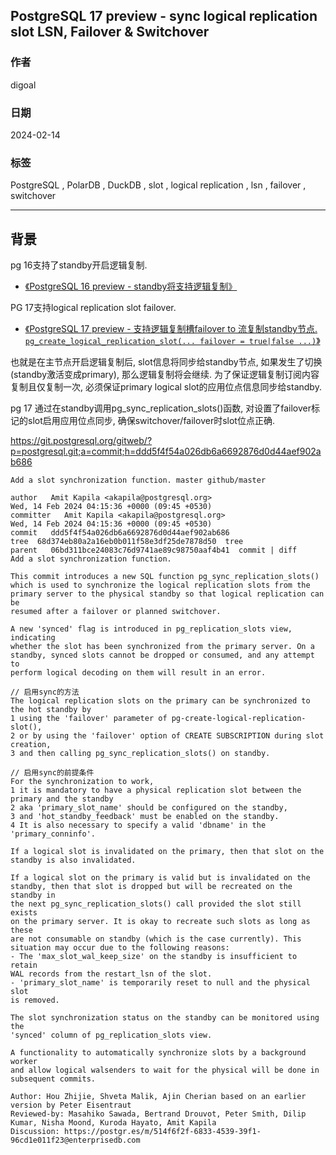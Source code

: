 ## PostgreSQL 17 preview - sync logical replication slot LSN, Failover & Switchover      
                                                            
### 作者                                                            
digoal                                                            
                                                            
### 日期                                                            
2024-02-14                                                     
                                                            
### 标签                                                            
PostgreSQL , PolarDB , DuckDB , slot , logical replication , lsn , failover , switchover                 
                                                            
----                                                            
                                                            
## 背景     
pg 16支持了standby开启逻辑复制.  
- [《PostgreSQL 16 preview - standby将支持逻辑复制》](../202304/20230403_01.md)    
  
PG 17支持logical replication slot failover.   
- [《PostgreSQL 17 preview - 支持逻辑复制槽failover to 流复制standby节点. `pg_create_logical_replication_slot(... failover = true|false ...)`》](../202401/20240126_01.md)    
  
也就是在主节点开启逻辑复制后, slot信息将同步给standby节点, 如果发生了切换(standby激活变成primary), 那么逻辑复制将会继续.  为了保证逻辑复制订阅内容复制且仅复制一次, 必须保证primary logical slot的应用位点信息同步给standby.  
  
pg 17 通过在standby调用pg_sync_replication_slots()函数, 对设置了failover标记的slot启用应用位点同步, 确保switchover/failover时slot位点正确.    
  
https://git.postgresql.org/gitweb/?p=postgresql.git;a=commit;h=ddd5f4f54a026db6a6692876d0d44aef902ab686  
  
```  
Add a slot synchronization function. master github/master  
  
author   Amit Kapila <akapila@postgresql.org>     
Wed, 14 Feb 2024 04:15:36 +0000 (09:45 +0530)  
committer   Amit Kapila <akapila@postgresql.org>     
Wed, 14 Feb 2024 04:15:36 +0000 (09:45 +0530)  
commit   ddd5f4f54a026db6a6692876d0d44aef902ab686  
tree  68d374eb80a2a16eb0b011f58e3df25de7878d50  tree  
parent   06bd311bce24083c76d9741ae89c98750aaf4b41  commit | diff  
Add a slot synchronization function.  
  
This commit introduces a new SQL function pg_sync_replication_slots()  
which is used to synchronize the logical replication slots from the  
primary server to the physical standby so that logical replication can be  
resumed after a failover or planned switchover.   
  
A new 'synced' flag is introduced in pg_replication_slots view, indicating  
whether the slot has been synchronized from the primary server. On a  
standby, synced slots cannot be dropped or consumed, and any attempt to  
perform logical decoding on them will result in an error.  
  
// 启用sync的方法  
The logical replication slots on the primary can be synchronized to the hot standby by   
1 using the 'failover' parameter of pg-create-logical-replication-slot(),   
2 or by using the 'failover' option of CREATE SUBSCRIPTION during slot creation,   
3 and then calling pg_sync_replication_slots() on standby.   
  
// 启用sync的前提条件  
For the synchronization to work,   
1 it is mandatory to have a physical replication slot between the primary and the standby   
2 aka 'primary_slot_name' should be configured on the standby,   
3 and 'hot_standby_feedback' must be enabled on the standby.   
4 It is also necessary to specify a valid 'dbname' in the 'primary_conninfo'.  
  
If a logical slot is invalidated on the primary, then that slot on the  
standby is also invalidated.  
  
If a logical slot on the primary is valid but is invalidated on the  
standby, then that slot is dropped but will be recreated on the standby in  
the next pg_sync_replication_slots() call provided the slot still exists  
on the primary server. It is okay to recreate such slots as long as these  
are not consumable on standby (which is the case currently). This  
situation may occur due to the following reasons:  
- The 'max_slot_wal_keep_size' on the standby is insufficient to retain  
WAL records from the restart_lsn of the slot.  
- 'primary_slot_name' is temporarily reset to null and the physical slot  
is removed.  
  
The slot synchronization status on the standby can be monitored using the  
'synced' column of pg_replication_slots view.  
  
A functionality to automatically synchronize slots by a background worker  
and allow logical walsenders to wait for the physical will be done in  
subsequent commits.  
  
Author: Hou Zhijie, Shveta Malik, Ajin Cherian based on an earlier version by Peter Eisentraut  
Reviewed-by: Masahiko Sawada, Bertrand Drouvot, Peter Smith, Dilip Kumar, Nisha Moond, Kuroda Hayato, Amit Kapila  
Discussion: https://postgr.es/m/514f6f2f-6833-4539-39f1-96cd1e011f23@enterprisedb.com  
```  
    
    

